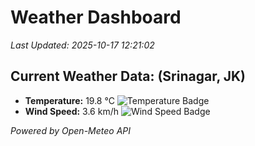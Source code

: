 
# Weather Dashboard

_Last Updated: 2025-10-17 12:21:02_

## Current Weather Data: (Srinagar, JK)
- **Temperature:** 19.8 °C ![Temperature Badge](https://img.shields.io/badge/Temperature-Low%20Temp-blue)
- **Wind Speed:** 3.6 km/h ![Wind Speed Badge](https://img.shields.io/badge/Wind%20Speed-Light%20Wind-blue)

*Powered by Open-Meteo API*
